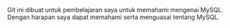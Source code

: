 Git ini dibuat untuk pembelajaran saya untuk memahami mengenai MySQL.
Dengan harapan saya dapat memahami serta menguasai tentang MySQL.
